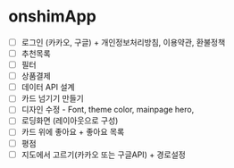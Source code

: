 # onshimApp

- [ ] 로그인 (카카오, 구글) + 개인정보처리방침, 이용약관, 환불정책
- [ ] 추천목록
- [ ] 필터
- [ ] 상품결제
- [ ] 데이터 API 설계
- [ ] 카드 넘기기 만들기
- [ ] 디자인 수정 - Font, theme color, mainpage hero,
- [ ] 로딩화면 (레이아웃으로 구성)
- [ ] 카드 위에 좋아요 + 좋아요 목록
- [ ] 평점
- [ ] 지도에서 고르기(카카오 또는 구글API) + 경로설정

